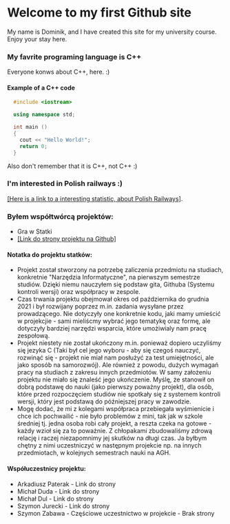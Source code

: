 # Welcome to my first Github site

My name is Dominik, and I have created this site for my university course. Enjoy your stay here.

### My favrite programing language is C++

Everyone konws about C++, here. :)

#### Example of a C++ code
```c++
  #include <iostream>

  using namespace std;

  int main ()
  {
    cout << "Hello World!";
    return 0;
  }
```
Also don't remember that it is C++, not C++ :)

### I'm interested in Polish railways :)

[\[Here is a link to a interesting statistic, about Polish Railways\]](https://utk.gov.pl/pl/raporty-i-analizy/analizy-i-monitoring/statystyka-przewozow-pa/15772,Dane-podstawowe.html).

### Byłem współtwórcą projektów:
* Gra w Statki 
* [\[Link do strony projektu na Github\]](https://github.com/AGH-Narzedzia-Informatyczne-2021-2022/Pisali-Hello-World-w-przedszkolu)
#### Notatka do projektu statków:
* Projekt został stworzony na potrzebę zaliczenia przedmiotu na studiach, konkretnie "Narzędzia Informatyczne", na pierwszym semestrze studiów. Dzięki niemu nauczyłem się podstaw gita, Githuba (Systemu kontroli wersji) oraz współpracy w zespole.
* Czas trwania projektu obejmował okres od października do grudnia 2021 i był rozwijany poprzez m.in. zadania wysyłane przez prowadzącego. Nie dotyczyły one konkretnie kodu, jaki mamy umieścić w projekcjie - sami mieliścmy wybrać jego tematykę oraz formę, ale dotyczyły bardziej narzędzi wsparcia, które umożiwialy nam pracę zespołową.
* Projekt niestety nie został ukończony m.in. ponieważ dopiero uczyliśmy się jezyka C (Taki był cel jego wyboru - aby się czegoś nauczyć, rozwinąć się - projekt nie miał nam posłużyć za test umiejętności, ale jako sposób na samorozwój). Ale również z powodu, dużych wymagań pracy na studiach z zakresu innych przedmiotów. W samy założeniu projektu nie miało się znaleść jego ukończenie. Myślę, że stanowił on dobrą podstawę do nauki (jako pierwszy poważny projekt), dla osób, które przed rozpoczęciem studiów nie spotkały się z systemem kontroli wersji, który jest podstawą do późniejszej pracy w zawodzie.
* Mogę dodać, że mi z kolegami współpraca przebiegała wyśmienicie i chce ich pochwailić - nie było problemów z mini, tak jak w szkole średniej tj. jedna osoba robi cały projekt, a reszta czeka na gotowe - każdy wzioł się za to poważnie. Z chłopakami zbudowaliśmy zdrową relację i raczej niezapomnimy jej skutków na długi czas. Ja byłbym chętny z nimi uczestniczyć w następnym projekcie np. na innych przedmiotach, w kolejnych semestrach nauki na AGH.
#### Współuczestnicy projektu:
* Arkadiusz Paterak - Link do strony
* Michał Duda - Link do strony
* Michał Dul - Link do strony
* Szymon Jurecki - Link do strony
* Szymon Zabawa - Częściowe uczestnictwo w projekcie - Brak strony
